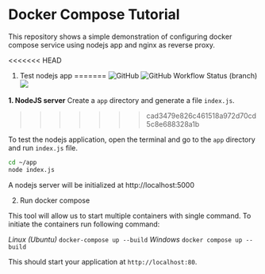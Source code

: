 # Docker Compose Tutorial
This repository shows a simple demonstration of configuring docker compose service using nodejs app and nginx as reverse proxy.

<<<<<<< HEAD
1. Test nodejs app
=======
![GitHub](https://img.shields.io/github/license/mdsa3d/docker-compose-tutorial?style=for-the-badge)
![GitHub Workflow Status (branch)](https://img.shields.io/github/workflow/status/mdsa3d/docker-compose-tutorial/pages%20build%20and%20deployment/gh-pages?style=for-the-badge)
[![](https://img.shields.io/badge/docs-stable-blue?style=for-the-badge)](https://mdsa3d.github.io/docker-compose-tutorial/)

**1. NodeJS server**
Create a `app` directory and generate a file `index.js`.
>>>>>>> cad3479e826c461518a972d70cd5c8e688328a1b

To test the nodejs application, open the terminal and go to the `app` directory and run `index.js` file.

```sh
cd ~/app
node index.js
```
A nodejs server will be initialized at http://localhost:5000

2. Run docker compose

This tool will allow us to start multiple containers with single command. To initiate the containers run following command:

*Linux (Ubuntu)*         `docker-compose up --build`
*Windows*                `docker compose up --build`

This should start your application at `http://localhost:80`.
